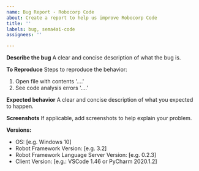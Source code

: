 ```yaml
---
name: Bug Report - Robocorp Code
about: Create a report to help us improve Robocorp Code
title: ''
labels: bug, sema4ai-code
assignees: ''

---
```


**Describe the bug**
A clear and concise description of what the bug is.

**To Reproduce**
Steps to reproduce the behavior:
1. Open file with contents '....'
2. See code analysis errors '....'

**Expected behavior**
A clear and concise description of what you expected to happen.

**Screenshots**
If applicable, add screenshots to help explain your problem.

**Versions:**
 - OS: [e.g. Windows 10]
 - Robot Framework Version: [e.g. 3.2]
 - Robot Framework Language Server Version: [e.g. 0.2.3]
 - Client Version: [e.g.: VSCode 1.46 or PyCharm 2020.1.2]
